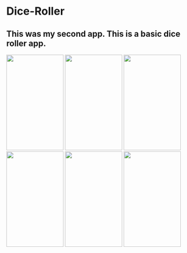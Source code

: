 # Dice-Roller
## This was my second app. This is a basic dice roller app.
<img src="images/dark%20mode%201.jpeg" height="250px" width="150px">
<img src="images/dark%20mode%202.jpeg" height="250px" width="150px">
<img src="images/dark%20mode%203.jpeg" height="250px" width="150px">
<img src="images/light%20mode%201.jpeg" height="250px" width="150px">
<img src="images/light%20mode%202.jpeg" height="250px" width="150px">
<img src="images/light%20mode%203.jpeg" height="250px" width="150px">
